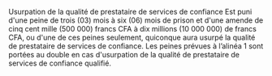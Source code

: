 Usurpation de la qualité de prestataire de services de confiance
Est puni d'une peine de trois (03) mois à six (06) mois de prison et d'une amende de cinq cent mille (500 000) francs CFA à dix millions (10 000 000) de francs CFA, ou d'une de ces peines seulement, quiconque aura usurpé la qualité de prestataire de services de confiance.
Les peines prévues à l’alinéa 1 sont portées au double en cas d'usurpation de la qualité de prestataire de services de confiance qualifié.